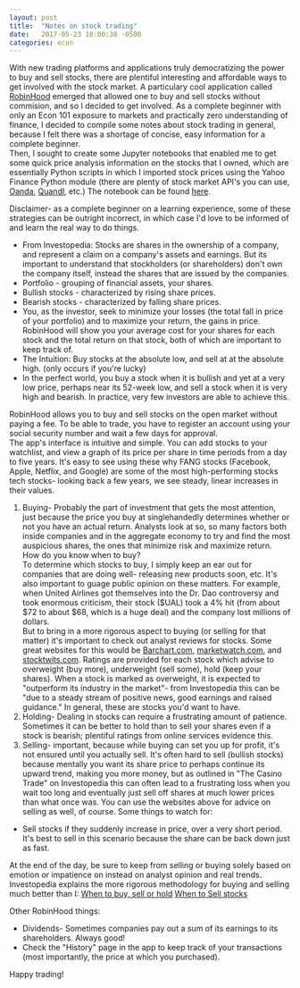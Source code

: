 ```yaml
---
layout: post
title:  "Notes on stock trading"
date:   2017-05-23 10:00:38 -0500
categories: econ
---
```


With new trading platforms and applications truly democratizing the power to buy and sell stocks, there are plentiful interesting and affordable ways to get involved with the stock market. A particulary cool application called [RobinHood](https://www.robinhood.com/) emerged that allowed one to buy and sell stocks without commision, and so I decided to get involved. As a complete beginner with only an Econ 101 exposure to markets and practically zero understanding of finance, I decided to compile some notes about stock trading in general, because I felt there was a shortage of concise, easy information for a complete beginner.  
Then, I sought to create some Jupyter notebooks that enabled me to get some quick price analysis information on the stocks that I owned, which are essentially Python scripts in which I imported stock prices using the Yahoo Finance Python module (there are plenty of stock market API's you can use, [Oanda](https://www.oanda.com/), [Quandl](https://www.quandl.com/), etc.) The notebook can be found [here](https://github.com/shamikh-mill/stock-checker/blob/master/price-checker.ipynb).  

Disclaimer- as a complete beginner on a learning experience, some of these strategies can be outright incorrect, in which case I'd love to be informed of and learn the real way to do things. 

- From Investopedia: Stocks are shares in the ownership of a company, and represent a claim on a company's assets and earnings. But its important to understand that stockholders (or shareholders) don't own the company itself, instead the shares that are issued by the companies.  
- Portfolio - grouping of financial assets, your shares. 
- Bullish stocks - characterized by rising share prices. 
- Bearish stocks - characterized by falling share prices.  
- You, as the investor, seek to minimize your losses (the total fall in price of your portfolio) and to maximize your return, the gains in price. RobinHood will show you your average cost for your shares for each stock and the total return on that stock, both of which are important to keep track of. 
- The Intuition: Buy stocks at the absolute low, and sell at at the absolute high. (only occurs if you're lucky)
- In the perfect world, you buy a stock when it is bullish and yet at a very low price, perhaps near its 52-week low, and sell a stock when it is very high and bearish. In practice, very few investors are able to achieve this. 

RobinHood allows you to buy and sell stocks on the open market without paying a fee. To be able to trade, you have to register an account using your social security number and wait a few days for approval.  
The app's interface is intuitive and simple. You can add stocks to your watchlist, and view a graph of its price per share in time periods from a day to five years. It's easy to see using these why FANG stocks (Facebook, Apple, Netflix, and Google) are some of the most high-performing stocks tech stocks- looking back a few years, we see steady, linear increases in their values.

1. Buying- Probably the part of investment that gets the most attention, just because the price you buy at singlehandedly determines whether or not you have an actual return. Analysts look at so, so many factors both inside companies and in the aggregate economy to try and find the most auspicious shares, the ones that minimize risk and maximize return. How do you know when to buy?  
To determine which stocks to buy, I simply keep an ear out for companies that are doing well- releasing new products soon, etc. It's also important to guage public opinion on these matters. For example, when United Airlines got themselves into the Dr. Dao controversy and took enormous criticism, their stock ($UAL) took a 4% hit (from about $72 to about $68, which is a huge deal) and the company lost millions of dollars.  
But to bring in a more rigorous aspect to buying (or selling for that matter) it's important to check out analyst reviews for stocks. Some great websites for this would be [Barchart.com](https://Barchart.com), [marketwatch.com](https://marketwatch.com), and [stocktwits.com](https://stocktwits.com). Ratings are provided for each stock which advise to overweight (buy more), underweight (sell some), hold (keep your shares). When a stock is marked as overweight, it is expected to "outperform its industry in the market"- from Investopedia this can be "due to a steady stream of positive news, good earnings and raised guidance." In general, these are stocks you'd want to have. 
2. Holding- Dealing in stocks can require a frustrating amount of patience. Sometimes it can be better to hold than to sell your shares even if a stock is bearish; plentiful ratings from online services evidence this.  
3. Selling- important, because while buying can set you up for profit, it's not ensured until you actually sell. It's often hard to sell (bullish stocks) because mentally you want its share price to perhaps continue its upward trend, making you more money, but as outlined in "The Casino Trade" on Investopedia this can often lead to a frustrating loss when you wait too long and eventually just sell off shares at much lower prices than what once was. You can use the websites above for advice on selling as well, of course. Some things to watch for: 
- Sell stocks if they suddenly increase in price, over a very short period. It's best to sell in this scenario because the share can be back down just as fast. 

At the end of the day, be sure to keep from selling or buying solely based on emotion or impatience on instead on analyst opinion and real trends. Investopedia explains the more rigorous methodology for buying and selling much better than I: 
[When to buy, sell or hold](http://www.investopedia.com/articles/financialcareers/06/snapdecisions.asp?ad=dirN&qo=investopediaSiteSearch&qsrc=0&o=40186)
[When to Sell stocks](http://www.investopedia.com/articles/stocks/10/when-to-sell-stocks.asp)  


Other RobinHood things:  
- Dividends- Sometimes companies pay out a sum of its earnings to its shareholders. Always good! 
- Check the "History" page in the app to keep track of your transactions (most importantly, the price at which you purchased).  

Happy trading! 

